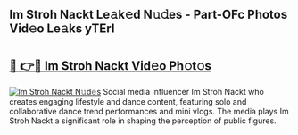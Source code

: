 ## Im Stroh Nackt Le𝚊k𝚎d N𝚞𝚍es - Part-OFc Photos Vid𝚎o Le𝚊ks yTErl

# <h2><a href="http://fb8wzb.evod.top/?m=Im+Stroh+Nackt">🔗 👉🔴 Im Stroh Nackt Vid𝚎o Ph𝚘t𝚘s</a></h2>

[![Im Stroh Nackt N𝚞d𝚎s](https://i.imgur.com/8V9OHl7.gif)](http://fb8wzb.evod.top/?m=Im+Stroh+Nackt)
Social media influencer Im Stroh Nackt who creates engaging lifestyle and dance content, featuring solo and collaborative dance trend performances and mini vlogs. The media plays Im Stroh Nackt a significant role in shaping the perception of public figures. 
